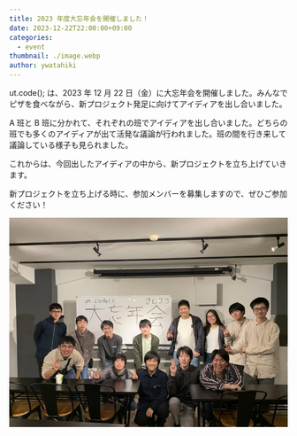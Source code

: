 ```yaml
---
title: 2023 年度大忘年会を開催しました！
date: 2023-12-22T22:00:00+09:00
categories:
  - event
thumbnail: ./image.webp
author: ywatahiki
---
```


ut.code(); は、2023 年 12 月 22 日（金）に大忘年会を開催しました。みんなでピザを食べながら、新プロジェクト発足に向けてアイディアを出し合いました。

A 班と B 班に分かれて、それぞれの班でアイディアを出し合いました。どちらの班でも多くのアイディアが出て活発な議論が行われました。班の間を行き来して議論している様子も見られました。

これからは、今回出したアイディアの中から、新プロジェクトを立ち上げていきます。

新プロジェクトを立ち上げる時に、参加メンバーを募集しますので、ぜひご参加ください！

![集合写真](./group-photo.webp)
